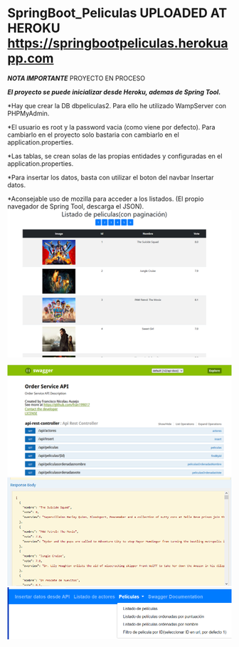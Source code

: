 # SpringBoot_Peliculas UPLOADED AT HEROKU https://springbootpeliculas.herokuapp.com


***NOTA IMPORTANTE***  PROYECTO EN PROCESO

***El proyecto se puede inicializar desde Heroku, ademas de Spring Tool.***

*Hay que crear la DB dbpeliculas2. Para ello he utilizado WampServer con PHPMyAdmin. 

*El usuario es root y la password vacia (como viene por defecto). Para cambiarlo en el proyecto solo bastaria con cambiarlo en el application.properties.

*Las tablas, se crean solas de las propias entidades y configuradas en el application.properties.

*Para insertar los datos, basta con utilizar el boton del navbar Insertar datos.

*Aconsejable uso de mozilla para acceder a los listados. (El propio navegador de Spring Tool,  descarga el JSON).
![ScreenShot](https://raw.githubusercontent.com/fran199017/SpringBoot_Peliculas/master/assets/captura4.png)

![ScreenShot](https://raw.githubusercontent.com/fran199017/SpringBoot_Peliculas/master/assets/captura1.png)
![ScreenShot](https://raw.githubusercontent.com/fran199017/SpringBoot_Peliculas/master/assets/captura2.png)
![ScreenShot](https://raw.githubusercontent.com/fran199017/SpringBoot_Peliculas/master/assets/captura3.png)
